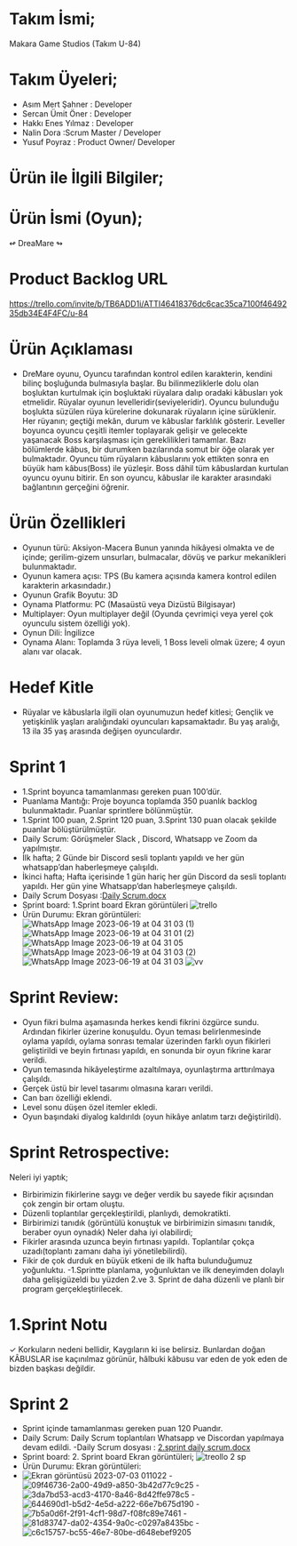 # Takım İsmi;
Makara Game Studios (Takım U-84)
# Takım Üyeleri;
- Asım Mert Şahner : Developer
- Sercan Ümit Öner : Developer
- Hakkı Enes Yılmaz : Developer
- Nalin Dora :Scrum Master / Developer
- Yusuf Poyraz : Product Owner/ Developer

# Ürün ile İlgili Bilgiler; 

# Ürün İsmi (Oyun);
 ↫ DreaMare ↬
# Product Backlog URL
https://trello.com/invite/b/TB6ADD1i/ATTI46418376dc6cac35ca7100f4649235db34E4F4FC/u-84
# Ürün Açıklaması
-	DreMare oyunu, Oyuncu tarafından kontrol edilen karakterin, kendini bilinç boşluğunda bulmasıyla başlar. Bu bilinmezliklerle dolu olan boşluktan kurtulmak için boşluktaki rüyalara dalıp oradaki kâbusları yok etmelidir. Rüyalar oyunun levelleridir(seviyeleridir). Oyuncu bulunduğu boşlukta süzülen rüya kürelerine dokunarak rüyaların içine sürüklenir. Her rüyanın; geçtiği mekân, durum ve kâbuslar farklılık gösterir. Leveller boyunca oyuncu çeşitli itemler toplayarak gelişir ve gelecekte yaşanacak Boss karşılaşması için gereklilikleri tamamlar. Bazı bölümlerde kâbus, bir durumken bazılarında somut bir öğe olarak yer bulmaktadır. Oyuncu tüm rüyaların kâbuslarını yok ettikten sonra en büyük ham kâbus(Boss) ile yüzleşir. Boss dâhil tüm kâbuslardan kurtulan oyuncu oyunu bitirir. En son oyuncu, kâbuslar ile karakter arasındaki bağlantının gerçeğini öğrenir.
# Ürün Özellikleri
-	Oyunun türü: Aksiyon-Macera 
 Bunun yanında hikâyesi olmakta ve de içinde; gerilim-gizem unsurları, bulmacalar, dövüş ve parkur mekanikleri bulunmaktadır.
-	Oyunun kamera açısı: TPS (Bu kamera açısında kamera kontrol edilen karakterin arkasındadır.)
-	Oyunun Grafik Boyutu: 3D 
-	Oynama Platformu: PC (Masaüstü veya Dizüstü Bilgisayar)
-	Multiplayer: Oyun multiplayer değil (Oyunda çevrimiçi veya yerel çok oyunculu sistem özelliği yok).
-	Oynun Dili: İngilizce
-	Oynama Alanı: Toplamda 3 rüya leveli, 1 Boss leveli olmak üzere; 4 oyun alanı var olacak.

# Hedef Kitle
- Rüyalar ve kâbuslarla ilgili olan oyunumuzun hedef kitlesi; Gençlik ve yetişkinlik yaşları aralığındaki oyuncuları kapsamaktadır. Bu yaş aralığı, 13 ila 35 yaş arasında değişen oyunculardır.

# Sprint 1
- 1.Sprint boyunca tamamlanması gereken puan 100’dür.
- Puanlama Mantığı: Proje boyunca toplamda 350 puanlık backlog bulunmaktadır. Puanlar sprintlere bölünmüştür.
- 1.Sprint 100 puan, 2.Sprint 120 puan, 3.Sprint 130 puan olacak şekilde puanlar bölüştürülmüştür.
- Daily Scrum: Görüşmeler Slack , Discord, Whatsapp ve Zoom da yapılmıştır.
- İlk hafta; 2 Günde bir Discord sesli toplantı yapıldı ve her gün whatsapp’dan haberleşmeye çalışıldı.
- İkinci hafta; Hafta içerisinde 1 gün hariç her gün Discord da sesli toplantı yapıldı. Her gün yine Whatsapp’dan haberleşmeye çalışıldı.
- Daily Scrum Dosyası :[Daily Scrum.docx](https://github.com/Nalo47/U-84/files/11783232/Daily.Scrum.docx)
- Sprint board: 1.Sprint board Ekran görüntüleri
![trello](https://github.com/Nalo47/U-84/assets/129545778/7d3179de-fddc-4de1-a236-bd8a918e34d3)
- Ürün Durumu: Ekran görüntüleri:
![WhatsApp Image 2023-06-19 at 04 31 03 (1)](https://github.com/Nalo47/U-84/assets/129545778/3071b3eb-0b71-4863-acf5-b0dd03a055b7)
![WhatsApp Image 2023-06-19 at 04 31 01 (2)](https://github.com/Nalo47/U-84/assets/129545778/7776e7f8-951e-416a-a0f0-1aac8fe92efa)
![WhatsApp Image 2023-06-19 at 04 31 05](https://github.com/Nalo47/U-84/assets/129545778/0acb4e06-3764-4d19-a86e-6be83ba5910f)
![WhatsApp Image 2023-06-19 at 04 31 03 (2)](https://github.com/Nalo47/U-84/assets/129545778/322da18a-be4f-40af-b20a-c4e5c13ec206)
![WhatsApp Image 2023-06-19 at 04 31 03](https://github.com/Nalo47/U-84/assets/129545778/71712a1e-db89-4998-90e2-9098bd425839)
![vv](https://github.com/Nalo47/U-84/assets/129545778/7d82e7df-150e-495b-8643-e81bbbacafc1)
# Sprint Review:
- Oyun fikri bulma aşamasında herkes kendi fikrini özgürce sundu. Ardından fikirler üzerine konuşuldu. Oyun teması belirlenmesinde oylama yapıldı, oylama sonrası temalar üzerinden farklı oyun fikirleri geliştirildi ve beyin fırtınası yapıldı, en sonunda bir oyun fikrine karar verildi.
- Oyun temasında hikâyeleştirme azaltılmaya, oyunlaştırma arttırılmaya çalışıldı.
- Gerçek üstü bir level tasarımı olmasına kararı verildi.
- Can barı özelliği eklendi.
- Level sonu düşen özel itemler ekledi.
- Oyun başındaki diyalog kaldırıldı (oyun hikâye anlatım tarzı değiştirildi).
# Sprint Retrospective:
Neleri iyi yaptık;
- Birbirimizin fikirlerine saygı ve değer verdik bu sayede fikir açısından çok zengin bir ortam oluştu.
- Düzenli toplantılar gerçekleştirildi, planlıydı, demokratikti.
- Birbirimizi tanıdık (görüntülü konuştuk ve birbirimizin simasını tanıdık, beraber oyun oynadık)
Neler daha iyi olabilirdi;
- Fikirler arasında uzunca beyin fırtınası yapıldı. Toplantılar çokça uzadı(toplantı zamanı daha iyi yönetilebilirdi).
- Fikir de çok durduk en büyük etkeni de ilk hafta bulunduğumuz yoğunluktu.
-1.Sprintte planlama, yoğunluktan ve ilk deneyimden dolaylı daha gelişigüzeldi bu yüzden 2.ve 3. Sprint de daha düzenli ve planlı bir program gerçekleştirilecek.
# 1.Sprint Notu
✓ Korkuların nedeni bellidir, Kaygıların ki ise belirsiz. Bunlardan doğan KÂBUSLAR ise kaçınılmaz görünür, hâlbuki kâbusu var eden de yok eden de bizden başkası değildir.

# Sprint 2
- Sprint içinde tamamlanması gereken puan 120 Puandır.
- Daily Scrum: Daily Scrum toplantıları Whatsapp ve Discordan yapılmaya devam edildi.
-Daily Scrum dosyası : [2.sprint daily scrum.docx](https://github.com/Nalo47/U-84/files/11931556/2.sprint.daily.scrum.docx)
- Sprint board: 2. Sprint board Ekran görüntüleri;
![treollo 2 sp](https://github.com/Nalo47/U-84/assets/129545778/20334278-b771-48fa-9f10-beb0ea71ef04)
- Ürün Durumu: Ekran görüntüleri:
- ![Ekran görüntüsü 2023-07-03 011022](https://github.com/Nalo47/U-84/assets/129545778/e6b81c58-814b-4c37-8672-8512e3753f27)
-![09f46736-2a00-49d9-a850-3b42d77c9c25](https://github.com/Nalo47/U-84/assets/129545778/885e92ca-cdc6-42fa-b380-8e9af8d0a78c)
-![3da7bd53-acd3-4170-8a46-8d42ffe978c5](https://github.com/Nalo47/U-84/assets/129545778/b3b214dd-abbc-454e-a779-e1f5a0ad841d)
-![644690d1-b5d2-4e5d-a222-66e7b675d190](https://github.com/Nalo47/U-84/assets/129545778/958b4282-a344-45d1-85c3-37dcd6cad4a8)
-![7b5a0d6f-2f91-4cf1-98d7-f08fc89e7461](https://github.com/Nalo47/U-84/assets/129545778/4dc4d66c-27ec-44e1-aacd-68e4ccf66d92)
-![81d83747-da02-4354-9a0c-c0297a8435bc](https://github.com/Nalo47/U-84/assets/129545778/9a4e7b02-33c8-4a5c-84d2-c6bc792ca999)
-![c6c15757-bc55-46e7-80be-d648ebef9205](https://github.com/Nalo47/U-84/assets/129545778/d124bb25-0a7f-4083-b441-8004606ee422)







